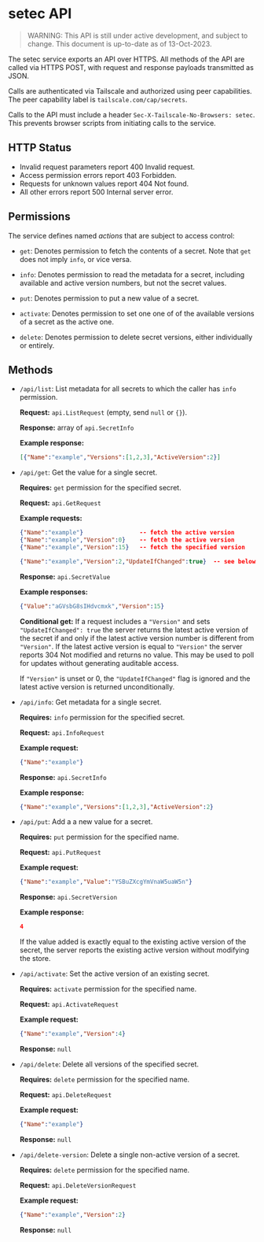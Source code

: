 # setec API

> WARNING: This API is still under active development, and subject to change.
> This document is up-to-date as of 13-Oct-2023.

The setec service exports an API over HTTPS. All methods of the API are called
via HTTPS POST, with request and response payloads transmitted as JSON.

Calls are authenticated via Tailscale and authorized using peer capabilities.
The peer capability label is `tailscale.com/cap/secrets`.

Calls to the API must include a header `Sec-X-Tailscale-No-Browsers: setec`.
This prevents browser scripts from initiating calls to the service.


## HTTP Status

- Invalid request parameters report 400 Invalid request.
- Access permission errors report 403 Forbidden.
- Requests for unknown values report 404 Not found.
- All other errors report 500 Internal server error.


## Permissions

The service defines named _actions_ that are subject to access control:

- `get`: Denotes permission to fetch the contents of a secret.  Note that `get`
  does not imply `info`, or vice versa.

- `info`: Denotes permission to read the metadata for a secret, including
  available and active version numbers, but not the secret values.

- `put`: Denotes permission to put a new value of a secret.

- `activate`: Denotes permission to set one one of of the available versions of
  a secret as the active one.

- `delete`: Denotes permission to delete secret versions, either individually
  or entirely.


## Methods

- `/api/list`: List metadata for all secrets to which the caller has `info`
  permission.

  **Request:** `api.ListRequest` (empty, send `null` or `{}`).

  **Response:** array of `api.SecretInfo`

  **Example response:**
  ```json
  [{"Name":"example","Versions":[1,2,3],"ActiveVersion":2}]
  ```

- `/api/get`: Get the value for a single secret.

  **Requires:** `get` permission for the specified secret.

  **Request:** `api.GetRequest`

  **Example requests:**
  ```json
  {"Name":"example"}                -- fetch the active version
  {"Name":"example","Version":0}    -- fetch the active version
  {"Name":"example","Version":15}   -- fetch the specified version

  {"Name":"example","Version":2,"UpdateIfChanged":true}  -- see below
  ```

  **Response:** `api.SecretValue`

  **Example responses:**
  ```json
  {"Value":"aGVsbG8sIHdvcmxk","Version":15}
  ```

  **Conditional get:** If a request includes a `"Version"` and sets
  `"UpdateIfChanged": true` the server returns the latest active version of the
  secret if and only if the latest active version number is different from
  `"Version"`. If the latest active version is equal to `"Version"` the server
  reports 304 Not modified and returns no value. This may be used to poll for
  updates without generating auditable access.

  If `"Version"` is unset or 0, the `"UpdateIfChanged"` flag is ignored and the
  latest active version is returned unconditionally.


- `/api/info`: Get metadata for a single secret.

  **Requires:** `info` permission for the specified secret.

  **Request:** `api.InfoRequest`

  **Example request:**
  ```json
  {"Name":"example"}
  ```

  **Response:** `api.SecretInfo`

  **Example response:**
  ```json
  {"Name":"example","Versions":[1,2,3],"ActiveVersion":2}
  ```

- `/api/put`: Add a a new value for a secret.

  **Requires:** `put` permission for the specified name.

  **Request:** `api.PutRequest`

  **Example request:**
  ```json
  {"Name":"example","Value":"YSBuZXcgYmVnaW5uaW5n"}
  ```

  **Response:** `api.SecretVersion`

  **Example response:**
  ```json
  4
  ```

  If the value added is exactly equal to the existing active version of the
  secret, the server reports the existing active version without modifying the
  store.

- `/api/activate`: Set the active version of an existing secret.

  **Requires:** `activate` permission for the specified name.

  **Request:** `api.ActivateRequest`

  **Example request:**
  ```json
  {"Name":"example","Version":4}
  ```

  **Response:** `null`

- `/api/delete`: Delete all versions of the specified secret.

  **Requires:** `delete` permission for the specified name.

  **Request:** `api.DeleteRequest`

  **Example request:**
  ```json
  {"Name":"example"}
  ```

  **Response:** `null`

- `/api/delete-version`: Delete a single non-active version of a secret.

  **Requires:** `delete` permission for the specified name.

  **Request:** `api.DeleteVersionRequest`

  **Example request:**
  ```json
  {"Name":"example","Version":2}
  ```

  **Response:** `null`

